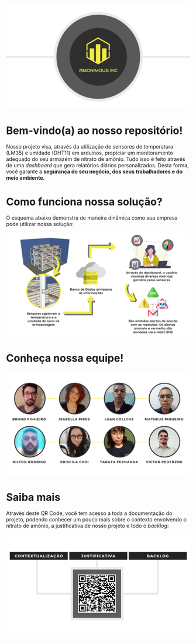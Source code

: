 ![](https://github.com/P-Shoyo/grupo05/blob/master/Readme/1.png)

# Bem-vindo(a) ao nosso repositório!

Nosso projeto visa, através da utilização de sensores de temperatura (LM35) e umidade (DHT11) em arduinos, propiciar um monitoramento adequado do seu armazém de nitrato de amônio. Tudo isso é feito através de uma <i>dashboard</i> que gera relatórios diários personalizados. Desta forma, você garante a <b>segurança do seu negócio, dos seus trabalhadores e do meio ambiente.</b>

# Como funciona nossa solução?

O esquema abaixo demonstra de maneira dinâmica como sua empresa pode utilizar nossa solução:

![](https://github.com/P-Shoyo/grupo05/blob/master/Readme/2.png)

# Conheça nossa equipe!

![](https://github.com/P-Shoyo/grupo05/blob/master/Readme/3.png)

# Saiba mais

Através deste QR Code, você tem acesso a toda a documentação do projeto, podendo conhecer um pouco mais sobre o contexto envolvendo o nitrato de amônio, a justificativa de nosso projeto e todo o <i>backlog</i>:

![](https://github.com/P-Shoyo/grupo05/blob/master/Readme/4.png)
